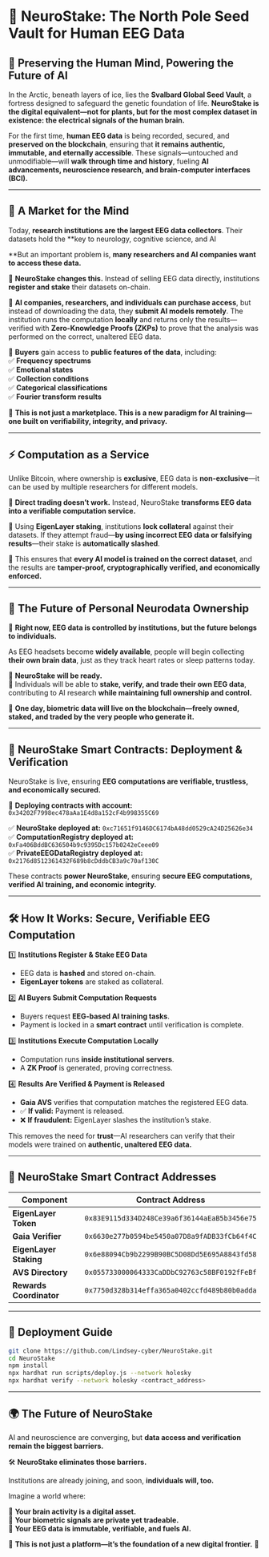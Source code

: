 # 🧠 **NeuroStake: The North Pole Seed Vault for Human EEG Data**  

## **🔹 Preserving the Human Mind, Powering the Future of AI**  

In the Arctic, beneath layers of ice, lies the **Svalbard Global Seed Vault**, a fortress designed to safeguard the genetic foundation of life. **NeuroStake is the digital equivalent—not for plants, but for the most complex dataset in existence: the electrical signals of the human brain.**  

For the first time, **human EEG data** is being recorded, secured, and **preserved on the blockchain**, ensuring that **it remains authentic, immutable, and eternally accessible**. These signals—untouched and unmodifiable—will **walk through time and history**, fueling **AI advancements, neuroscience research, and brain-computer interfaces (BCI).**  

---

## **🚀 A Market for the Mind**  

Today, **research institutions are the largest EEG data collectors**. Their datasets hold the **key to neurology, cognitive science, and AI

**But an important problem is, **many researchers and AI companies want to access these data.**   

🔹 **NeuroStake changes this.** Instead of selling EEG data directly, institutions **register and stake** their datasets on-chain.  

🔹 **AI companies, researchers, and individuals can purchase access**, but instead of downloading the data, they **submit AI models remotely**. The institution runs the computation **locally** and returns only the results—verified with **Zero-Knowledge Proofs (ZKPs)** to prove that the analysis was performed on the correct, unaltered EEG data.  

🔹 **Buyers** gain access to **public features of the data**, including:  
✅ **Frequency spectrums**  
✅ **Emotional states**  
✅ **Collection conditions**  
✅ **Categorical classifications**  
✅ **Fourier transform results**  

📌 **This is not just a marketplace. This is a new paradigm for AI training—one built on verifiability, integrity, and privacy.**  

---

## **⚡ Computation as a Service**  

Unlike Bitcoin, where ownership is **exclusive**, EEG data is **non-exclusive**—it can be used by multiple researchers for different models.  

🔹 **Direct trading doesn’t work.** Instead, NeuroStake **transforms EEG data into a verifiable computation service.**  

🔹 Using **EigenLayer staking**, institutions **lock collateral** against their datasets. If they attempt fraud—**by using incorrect EEG data or falsifying results**—their stake is **automatically slashed**.  

🔹 This ensures that **every AI model is trained on the correct dataset**, and the results are **tamper-proof, cryptographically verified, and economically enforced.**  

---

## **🔮 The Future of Personal Neurodata Ownership**  

📌 **Right now, EEG data is controlled by institutions, but the future belongs to individuals.**  

As EEG headsets become **widely available**, people will begin collecting **their own brain data**, just as they track heart rates or sleep patterns today.  

🔹 **NeuroStake will be ready.**  
🔹 Individuals will be able to **stake, verify, and trade their own EEG data**, contributing to AI research **while maintaining full ownership and control.**  

📌 **One day, biometric data will live on the blockchain—freely owned, staked, and traded by the very people who generate it.**  

---

## **📜 NeuroStake Smart Contracts: Deployment & Verification**  

NeuroStake is live, ensuring **EEG computations are verifiable, trustless, and economically secured.**  

🔹 **Deploying contracts with account:** `0x34202F7998ec478aAa1E4d8a152cF4b998355C69`  

✅ **NeuroStake deployed at:** `0xc71651f9146DC6174bA48dd0529cA24D25626e34`  
✅ **ComputationRegistry deployed at:** `0xFa406BddBC636504b9c9395Dc157b0242eCeee09`  
✅ **PrivateEEGDataRegistry deployed at:** `0x2176d8512361432F689b8cDddbCB3a9c70af130C`  

These contracts **power NeuroStake**, ensuring **secure EEG computations, verified AI training, and economic integrity.**  

---

## **🛠 How It Works: Secure, Verifiable EEG Computation**  

1️⃣ **Institutions Register & Stake EEG Data**  
   - EEG data is **hashed** and stored on-chain.  
   - **EigenLayer tokens** are staked as collateral.  

2️⃣ **AI Buyers Submit Computation Requests**  
   - Buyers request **EEG-based AI training tasks**.  
   - Payment is locked in a **smart contract** until verification is complete.  

3️⃣ **Institutions Execute Computation Locally**  
   - Computation runs **inside institutional servers**.  
   - A **ZK Proof** is generated, proving correctness.  

4️⃣ **Results Are Verified & Payment is Released**  
   - **Gaia AVS** verifies that computation matches the registered EEG data.  
   - ✅ **If valid:** Payment is released.  
   - ❌ **If fraudulent:** EigenLayer slashes the institution’s stake.  

This removes the need for **trust**—AI researchers can verify that their models were trained on **authentic, unaltered EEG data.**  

---

## **🔗 NeuroStake Smart Contract Addresses**  

| Component                | Contract Address |
|--------------------------|-----------------|
| **EigenLayer Token**      | `0x83E9115d334D248Ce39a6f36144aEaB5b3456e75` |
| **Gaia Verifier**        | `0x6630e277b0594be5450a07D8a9fADB33fCb64f4C` |
| **EigenLayer Staking**   | `0x6e88094Cb9b2299B90BC5D08Dd5E695A8843fd58` |
| **AVS Directory**        | `0x055733000064333CaDDbC92763c58BF0192fFeBf` |
| **Rewards Coordinator**  | `0x7750d328b314effa365a0402ccfd489b80b0adda` |

---

## **📜 Deployment Guide**  

```bash
git clone https://github.com/Lindsey-cyber/NeuroStake.git
cd NeuroStake
npm install
npx hardhat run scripts/deploy.js --network holesky
npx hardhat verify --network holesky <contract_address>
```  

---

## 🌍 **The Future of NeuroStake**  

AI and neuroscience are converging, but **data access and verification remain the biggest barriers.**  

🛠 **NeuroStake eliminates those barriers.**  

Institutions are already joining, and soon, **individuals will, too.**  

Imagine a world where:  

💚 **Your brain activity is a digital asset.**  
💚 **Your biometric signals are private yet tradeable.**  
💚 **Your EEG data is immutable, verifiable, and fuels AI.**  

📌 **This is not just a platform—it’s the foundation of a new digital frontier.** 🚀
